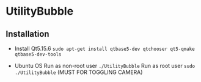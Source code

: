 # UtilityBubble

## Installation

- Install Qt5.15.6
```sudo apt-get install qtbase5-dev qtchooser qt5-qmake qtbase5-dev-tools```

- Ubuntu OS
Run as non-root user ```./UtilityBubble```
Run as root user ```sudo ./UtilityBubble``` (MUST FOR TOGGLING CAMERA)
